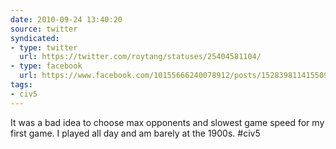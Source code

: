 ```yaml
---
date: 2010-09-24 13:40:20
source: twitter
syndicated:
- type: twitter
  url: https://twitter.com/roytang/statuses/25404581104/
- type: facebook
  url: https://www.facebook.com/10155666240078912/posts/152839811415509
tags:
- civ5
---
```


It was a bad idea to choose max opponents and slowest game speed for my first game. I played all day and am barely at the 1900s. #civ5